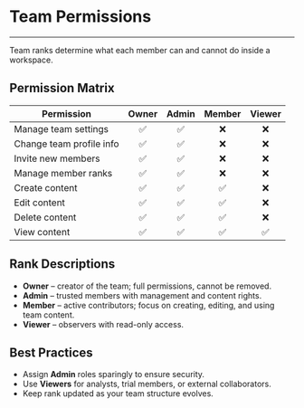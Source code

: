 # Team Permissions
---

Team ranks determine what each member can and cannot do inside a workspace.  

## Permission Matrix

| Permission                | Owner | Admin | Member | Viewer |
|----------------------------|:-----:|:-----:|:------:|:------:|
| Manage team settings       | ✅    | ✅    | ❌     | ❌     |
| Change team profile info   | ✅    | ✅    | ❌     | ❌     |
| Invite new members         | ✅    | ✅    | ❌     | ❌     |
| Manage member ranks        | ✅    | ✅    | ❌     | ❌     |
| Create content             | ✅    | ✅    | ✅     | ❌     |
| Edit content               | ✅    | ✅    | ✅     | ❌     |
| Delete content             | ✅    | ✅    | ✅     | ❌     |
| View content               | ✅    | ✅    | ✅     | ✅     |

## Rank Descriptions
- **Owner** – creator of the team; full permissions, cannot be removed.  
- **Admin** – trusted members with management and content rights.  
- **Member** – active contributors; focus on creating, editing, and using team content.  
- **Viewer** – observers with read-only access.  

## Best Practices
- Assign **Admin** roles sparingly to ensure security.  
- Use **Viewers** for analysts, trial members, or external collaborators.  
- Keep rank updated as your team structure evolves.  
